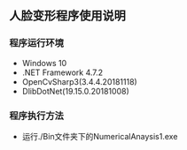 ## 人脸变形程序使用说明
### 程序运行环境
- Windows 10
- .NET Framework 4.7.2
- OpenCvSharp3(3.4.4.20181118)
- DlibDotNet(19.15.0.20181008)
### 程序执行方法
- 运行./Bin文件夹下的NumericalAnaysis1.exe
